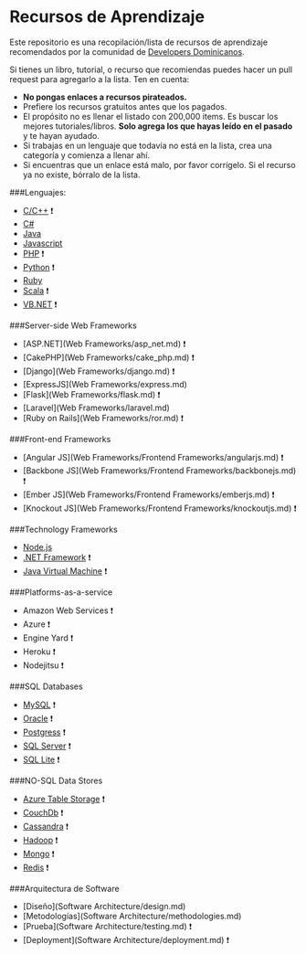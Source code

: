 Recursos de Aprendizaje
========

Este repositorio es una recopilación/lista de recursos de aprendizaje recomendados por la comunidad de [Developers Dominicanos](http://developers.do).

Si tienes un libro, tutorial, o recurso que recomiendas puedes hacer un pull request para agregarlo a la lista. Ten en cuenta:

* **No pongas enlaces a recursos pirateados.**
* Prefiere los recursos gratuitos antes que los pagados. 
* El propósito no es llenar el listado con 200,000 items. Es buscar los mejores tutoriales/libros. **Solo agrega los que hayas leído en el pasado** y te hayan ayudado. 
* Si trabajas en un lenguaje que todavía no está en la lista, crea una categoría y comienza a llenar ahí. 
* Si encuentras que un enlace está malo, por favor corrígelo. Si el recurso ya no existe, bórralo de la lista. 

###Lenguajes:

* [C/C++](Lenguajes/c_and_cpp.md) :heavy_exclamation_mark:
* [C#](Lenguajes/c_sharp.md)
* [Java](Lenguajes/java.md)
* [Javascript](Lenguajes/javascript.md)
* [PHP](Lenguajes/php.md) :heavy_exclamation_mark:
* [Python](Lenguajes/python.md) :heavy_exclamation_mark:
* [Ruby](Lenguajes/ruby.md)
* [Scala](Lenguajes/scala.md) :heavy_exclamation_mark:
* [VB.NET](Lenguajes/vb_net.md) :heavy_exclamation_mark:

###Server-side Web Frameworks
* [ASP.NET](Web Frameworks/asp_net.md) :heavy_exclamation_mark:
* [CakePHP](Web Frameworks/cake_php.md) :heavy_exclamation_mark:
* [Django](Web Frameworks/django.md) :heavy_exclamation_mark:
* [ExpressJS](Web Frameworks/express.md)
* [Flask](Web Frameworks/flask.md) :heavy_exclamation_mark:
* [Laravel](Web Frameworks/laravel.md)
* [Ruby on Rails](Web Frameworks/ror.md) :heavy_exclamation_mark:

###Front-end Frameworks
* [Angular JS](Web Frameworks/Frontend Frameworks/angularjs.md) :heavy_exclamation_mark:
* [Backbone JS](Web Frameworks/Frontend Frameworks/backbonejs.md) :heavy_exclamation_mark:
* [Ember JS](Web Frameworks/Frontend Frameworks/emberjs.md) :heavy_exclamation_mark:
* [Knockout JS](Web Frameworks/Frontend Frameworks/knockoutjs.md) :heavy_exclamation_mark:

###Technology Frameworks
* [Node.js](Frameworks/nodejs.md)
* [.NET Framework](Frameworks/dotnet_framework.md) :heavy_exclamation_mark:
* [Java Virtual Machine](Frameworks/jvm.md) :heavy_exclamation_mark: 

###Platforms-as-a-service
* Amazon Web Services :heavy_exclamation_mark:
* Azure :heavy_exclamation_mark:
* Engine Yard :heavy_exclamation_mark:
* Heroku :heavy_exclamation_mark:
* Nodejitsu :heavy_exclamation_mark:

###SQL Databases
* [MySQL](mysql.md) :heavy_exclamation_mark:
* [Oracle](oracle.md) :heavy_exclamation_mark:
* [Postgress](postgress) :heavy_exclamation_mark:
* [SQL Server](sql_server.md) :heavy_exclamation_mark:
* [SQL Lite](sql_lite.md) :heavy_exclamation_mark:

###NO-SQL Data Stores
* [Azure Table Storage](azure_table_storage.md) :heavy_exclamation_mark:
* [CouchDb](couchdb.md) :heavy_exclamation_mark:
* [Cassandra](cassandra.md) :heavy_exclamation_mark:
* [Hadoop](hadoop.md) :heavy_exclamation_mark:
* [Mongo](mongo.md) :heavy_exclamation_mark:
* [Redis](redis.md) :heavy_exclamation_mark:
 
###Arquitectura de Software
* [Diseño](Software Architecture/design.md)
* [Metodologías](Software Architecture/methodologies.md)
* [Prueba](Software Architecture/testing.md) :heavy_exclamation_mark:
* [Deployment](Software Architecture/deployment.md) :heavy_exclamation_mark:
